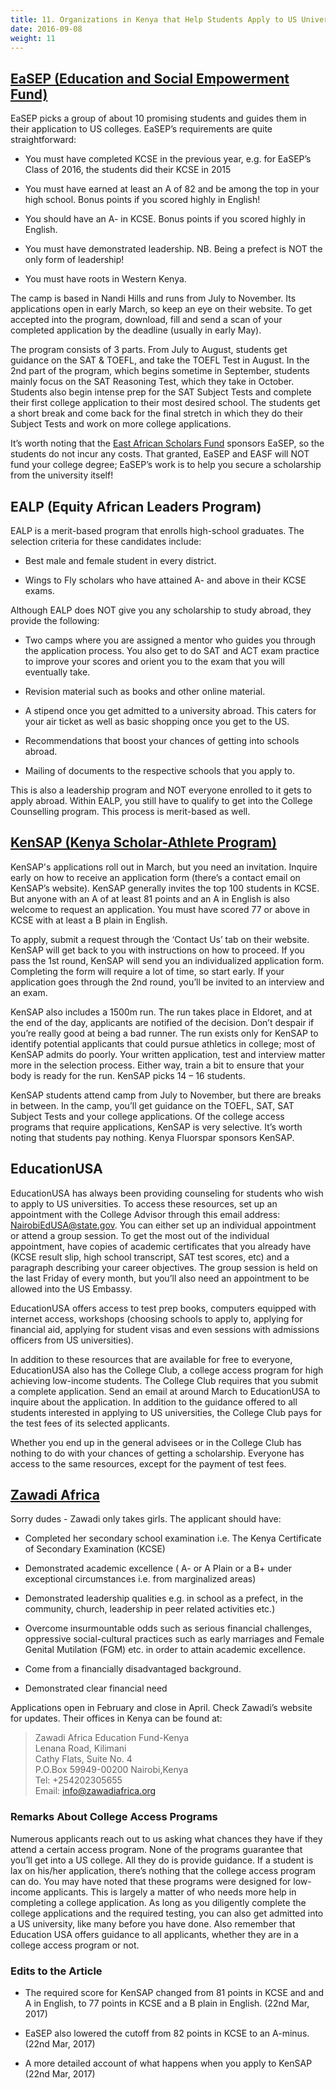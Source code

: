 ```yaml
---
title: 11. Organizations in Kenya that Help Students Apply to US Universities
date: 2016-09-08
weight: 11
---
```


## [EaSEP (Education and Social Empowerment Fund)](http://www.easep.org/)

EaSEP picks a group of about 10 promising students and guides them in their application to US colleges. EaSEP’s requirements are quite straightforward:

* You must have completed KCSE in the previous year, e.g. for EaSEP’s Class of 2016, the students did their KCSE in 2015

* You must have earned at least an A of 82 and be among the top in your high school. Bonus points if you scored highly in English!

* You should have an A- in KCSE. Bonus points if you scored highly in English.

* You must have demonstrated leadership. NB. Being a prefect is NOT the only form of leadership!

* You must have roots in Western Kenya.

The camp is based in Nandi Hills and runs from July to November. Its applications open in early March, so keep an eye on their website. To get accepted into the program, download, fill and send a scan of your completed application by the deadline (usually in early May).

The program consists of 3 parts. From July to August, students get guidance on the SAT & TOEFL, and take the TOEFL Test in August. In the 2nd part of the program, which begins sometime in September, students mainly focus on the SAT Reasoning Test, which they take in October. Students also begin intense prep for the SAT Subject Tests and complete their first college application to their most desired school. The students get a short break and come back for the final stretch in which they do their Subject Tests and work on more college applications.

It’s worth noting that the [East African Scholars Fund](http://www.eastafricanscholarsfund.org/) sponsors EaSEP, so the students do not incur any costs. That granted, EaSEP and EASF will NOT fund your college degree; EaSEP’s work is to help you secure a scholarship from the university itself!

## EALP (Equity African Leaders Program)

EALP is a merit-based program that enrolls high-school graduates. The selection criteria for these candidates include:

* Best male and female student in every district.

* Wings to Fly scholars who have attained A- and above in their KCSE exams.

Although EALP does NOT give you any scholarship to study abroad, they provide the following:

* Two camps where you are assigned a mentor who guides you through the application process. You also get to do SAT and ACT exam practice to improve your scores and orient you to the exam that you will eventually take.

* Revision material such as books and other online material.

* A stipend once you get admitted to a university abroad. This caters for your air ticket as well as basic shopping once you get to the US.

* Recommendations that boost your chances of getting into schools abroad.

* Mailing of documents to the respective schools that you apply to.

This is also a leadership program and NOT everyone enrolled to it gets to apply abroad. Within EALP, you still have to qualify to get into the College Counselling program. This process is merit-based as well.

## [KenSAP (Kenya Scholar-Athlete Program)](http://kensap.org/)

KenSAP's applications roll out in March, but you need an invitation. Inquire early on how to receive an application form (there’s a contact email on KenSAP’s website). KenSAP generally invites the top 100 students in KCSE. But anyone with an A of at least 81 points and an A in English is also welcome to request an application. You must have scored 77 or above in KCSE with at least a B plain in English.

To apply, submit a request through the ‘Contact Us’ tab on their website. KenSAP will get back to you with instructions on how to proceed. If you pass the 1st round, KenSAP will send you an individualized application form. Completing the form will require a lot of time, so start early. If your application goes through the 2nd round, you’ll be invited to an interview and an exam.

KenSAP also includes a 1500m run. The run takes place in Eldoret, and at the end of the day, applicants are notified of the decision. Don’t despair if you’re really good at being a bad runner. The run exists only for KenSAP to identify potential applicants that could pursue athletics in college; most of KenSAP admits do poorly. Your written application, test and interview matter more in the selection process. Either way, train a bit to ensure that your body is ready for the run. KenSAP picks 14 – 16 students.

KenSAP students attend camp from July to November, but there are breaks in between. In the camp, you’ll get guidance on the TOEFL, SAT, SAT Subject Tests and your college applications. Of the college access programs that require applications, KenSAP is very selective. It’s worth noting that students pay nothing. Kenya Fluorspar sponsors KenSAP.

## EducationUSA

EducationUSA has always been providing counseling for students who wish to apply to US universities. To access these resources, set up an appointment with the College Advisor through this email address: NairobiEdUSA@state.gov. You can either set up an individual appointment or attend a group session. To get the most out of the individual appointment, have copies of academic certificates that you already have (KCSE result slip, high school transcript, SAT test scores, etc) and a paragraph describing your career objectives. The group session is held on the last Friday of every month, but you’ll also need an appointment to be allowed into the US Embassy.

EducationUSA offers access to test prep books, computers equipped with internet access, workshops (choosing schools to apply to, applying for financial aid, applying for student visas and even sessions with admissions officers from US universities).

In addition to these resources that are available for free to everyone, EducationUSA also has the College Club, a college access program for high achieving low-income students. The College Club requires that you submit a complete application. Send an email at around March to EducationUSA to inquire about the application. In addition to the guidance offered to all students interested in applying to US universities, the College Club pays for the test fees of its selected applicants.

Whether you end up in the general advisees or in the College Club has nothing to do with your chances of getting a scholarship. Everyone has access to the same resources, except for the payment of test fees.

## [Zawadi Africa](http://www.zawadiafrica.org/)

Sorry dudes - Zawadi only takes girls. The applicant should have:

* Completed her secondary school examination i.e. The Kenya Certificate of Secondary Examination (KCSE)

* Demonstrated academic excellence ( A- or A Plain or a B+ under exceptional circumstances i.e. from marginalized areas)

* Demonstrated leadership qualities e.g. in school as a prefect, in the community, church, leadership in peer related activities etc.)

* Overcome insurmountable odds such as serious financial challenges, oppressive social-cultural practices such as early marriages and Female Genital Mutilation (FGM) etc. in order to attain academic excellence.

* Come from a financially disadvantaged background.

* Demonstrated clear financial need

Applications open in February and close in April. Check Zawadi’s website for updates. Their offices in Kenya can be found at:

>Zawadi Africa Education Fund-Kenya
<br>Lenana Road, Kilimani
<br>Cathy Flats, Suite No. 4
<br>P.O.Box 59949-00200 Nairobi,Kenya
<br>Tel: +254202305655
<br>Email: info@zawadiafrica.org

### Remarks About College Access Programs

Numerous applicants reach out to us asking what chances they have if they attend a certain access program. None of the programs guarantee that you’ll get into a US college. All they do is provide guidance. If a student is lax on his/her application, there’s nothing that the college access program can do.
You may have noted that these programs were designed for low-income applicants. This is largely a matter of who needs more help in completing a college application. As long as you diligently complete the college applications and the required testing, you can also get admitted into a US university, like many before you have done. Also remember that Education USA offers guidance to all applicants, whether they are in a college access program or not.

### Edits to the Article

* The required score for KenSAP changed from 81 points in KCSE and and A in English, to 77 points in KCSE and a B plain in English. (22nd Mar, 2017)

* EaSEP also lowered the cutoff from 82 points in KCSE to an A-minus. (22nd Mar, 2017)

* A more detailed account of what happens when you apply to KenSAP (22nd Mar, 2017)
